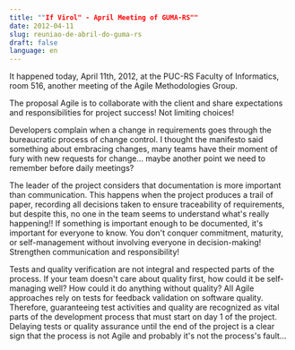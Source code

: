 ```yaml
---
title: ""If Virol" - April Meeting of GUMA-RS""
date: 2012-04-11
slug: reuniao-de-abril-do-guma-rs
draft: false
language: en
---
```


It happened today, April 11th, 2012, at the PUC-RS Faculty of Informatics, room 516, another meeting of the Agile Methodologies Group. 

The proposal Agile is to collaborate with the client and share expectations and responsibilities for project success! Not limiting choices!

Developers complain when a change in requirements goes through the bureaucratic process of change control. I thought the manifesto said something about embracing changes, many teams have their moment of fury with new requests for change... maybe another point we need to remember before daily meetings?

The leader of the project considers that documentation is more important than communication. This happens when the project produces a trail of paper, recording all decisions taken to ensure traceability of requirements, but despite this, no one in the team seems to understand what's really happening!! If something is important enough to be documented, it's important for everyone to know. You don't conquer commitment, maturity, or self-management without involving everyone in decision-making! Strengthen communication and responsibility!

Tests and quality verification are not integral and respected parts of the process. If your team doesn't care about quality first, how could it be self-managing well? How could it do anything without quality? All Agile approaches rely on tests for feedback validation on software quality. Therefore, guaranteeing test activities and quality are recognized as vital parts of the development process that must start on day 1 of the project. Delaying tests or quality assurance until the end of the project is a clear sign that the process is not Agile and probably it's not the process's fault...